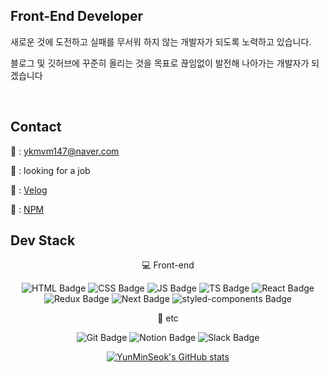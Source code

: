 ## Front-End Developer

새로운 것에 도전하고 실패를 무서워 하지 않는 개발자가 되도록 노력하고 있습니다.

블로그 및 깃허브에 꾸준히 올리는 것을 목표로 끊임없이 발전해 나아가는 개발자가 되겠습니다


<br/>

## Contact

📩 : ykmvm147@naver.com

🏢 : looking for a job

🧑 : [Velog](https://velog.io/@minseok_yun)

🧑 : [NPM](https://www.npmjs.com/~yunminseok)
<br/>

## Dev Stack

<div align=center>
 
 💻 Front-end
 
 ![HTML Badge](https://img.shields.io/badge/HTML-E34F26?style=flat-square&logo=HTML5&logoColor=white)
 ![CSS Badge](https://img.shields.io/badge/CSS-1572B6?style=flat-square&logo=CSS3&logoColor=white)
 ![JS Badge](https://img.shields.io/badge/JavaScript-F7DF1E?style=flat-square&logo=Javascript&logoColor=black)
 ![TS Badge](https://img.shields.io/badge/TypeScript-3178C6?style=flat-square&logo=Typescript&logoColor=white)
 ![React Badge](https://img.shields.io/badge/React-61DAFB?style=flat-square&logo=React&logoColor=black)
 ![Redux Badge](https://img.shields.io/badge/Redux-764ABC?style=flat-square&logo=Redux&logoColor=white)
 ![Next Badge](https://img.shields.io/badge/Next.js-000000?style=flat-square&logo=Next.js&logoColor=white)
 ![styled-components Badge](https://img.shields.io/badge/Styled_Components-DB7093?style=flat-square&logo=styled-components&logoColor=white)
 
 🎸 etc
 
 ![Git Badge](https://img.shields.io/badge/Git-F05032?style=flat-square&logo=Git&logoColor=white)
 ![Notion Badge](https://img.shields.io/badge/Notion-000000?style=flat-square&logo=Notion&logoColor=white)
 ![Slack Badge](https://img.shields.io/badge/Slack-4A154B?style=flat-square&logo=Slack&logoColor=white)
 
 [![YunMinSeok's GitHub stats](https://github-readme-stats.vercel.app/api?username=YunMinSeok&show_icons=true&theme=react)](https://github.com/YunMinSeok)
 
</div>
